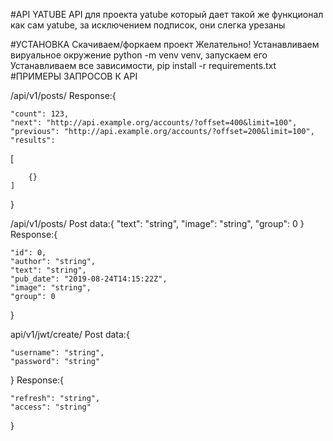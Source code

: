 #API YATUBE
API для проекта yatube который дает такой же функционал как сам yatube, за исключением подписок, они слегка урезаны

#УСТАНОВКА
Скачиваем/форкаем проект
Желательно! Устанавливаем вируальное окружение python -m venv venv, запускаем его
Устанавливаем все зависимости, pip install -r requirements.txt
#ПРИМЕРЫ ЗАПРОСОВ К API

/api/v1/posts/
Response:{

    "count": 123,
    "next": "http://api.example.org/accounts/?offset=400&limit=100",
    "previous": "http://api.example.org/accounts/?offset=200&limit=100",
    "results": 

[

        {}
    ]

}

/api/v1/posts/
Post data:{
  "text": "string",
  "image": "string",
  "group": 0
}
Response:{

    "id": 0,
    "author": "string",
    "text": "string",
    "pub_date": "2019-08-24T14:15:22Z",
    "image": "string",
    "group": 0

}

api/v1/jwt/create/
Post data:{

    "username": "string",
    "password": "string"

}
Response:{

    "refresh": "string",
    "access": "string"

}
